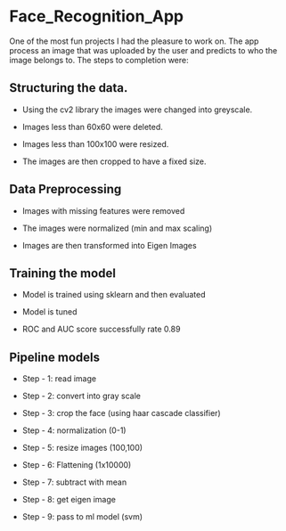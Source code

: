 # Face_Recognition_App

One of the most fun projects I had the pleasure to work on.
The app process an image that was uploaded by the user and predicts to who the image belongs to.
The steps to completion were:

## Structuring the data.

- Using the cv2 library the images were changed into greyscale.

- Images less than 60x60 were deleted.

- Images less than 100x100 were resized.

- The images are then cropped to have a fixed size.
 

## Data Preprocessing

- Images with missing features were removed

- The images were normalized (min and max scaling)

- Images are then transformed into Eigen Images

 
## Training the model

- Model is trained using sklearn and then evaluated

- Model is tuned

- ROC and AUC score successfully rate 0.89


## Pipeline models
 
- Step - 1: read image

- Step - 2: convert into gray scale

- Step - 3: crop the face (using haar cascade classifier)

- Step - 4: normalization (0-1)

- Step - 5: resize images (100,100)

- Step - 6: Flattening (1x10000)

- Step - 7: subtract with mean

- Step - 8: get eigen image

- Step - 9: pass to ml model (svm)
